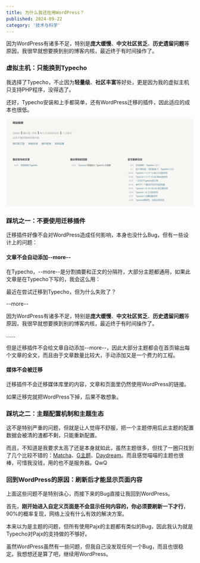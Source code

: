 ```yaml
---
title: 为什么我还在用WordPress？
published: 2024-09-22
category: '技术与科学'
---
```


因为WordPress有诸多不足，特别是**庞大缓慢**、**中文社区贫乏**、**历史遗留问题**等原因，我很早就想要换到别的博客内核，最近终于有时间操作了。

### 虚拟主机：只能换到Typecho

我选择了Typecho，不止因为**轻量级**、**社区丰富**等好处，更是因为我的虚拟主机只支持PHP程序，没得选了。

还好，Typecho安装和上手都简单，还有WordPress迁移的插件，因此适应的成本也很低。

![](images/屏幕截图-2024-09-20-235134.png)

### 踩坑之一：不要使用迁移插件

迁移插件好像不会对WordPress造成任何影响，本身也没什么Bug，但有一些设计上的问题：

#### 文章不会自动添加--more--

在Typecho，--more--是分割摘要和正文的分隔符，大部分主题都通用，如果此文章是在Typecho下写的，我会这么用：

最近在尝试迁移到Typecho，但为什么失败了？

--more--

因为WordPress有诸多不足，特别是**庞大缓慢**、**中文社区贫乏**、**历史遗留问题**等原因，我很早就想要换到别的博客内核，最近终于有时间操作了。

......

但是迁移插件不会给文章自动添加--more--，因此大部分主题都会在首页输出每个文章的全文，而且由于文章数量比较大，手动添加又是一个费力的工程。

#### 媒体不会被迁移

迁移插件不会迁移媒体库里的内容，文章和页面里仍然使用WordPress的链接。

如果迁移完就把WordPress下掉，后果不敢想象。

### 踩坑之二：主题配置机制和主题生态

这不是特别严重的问题，但就是让人觉得不舒服，把一个主题停用后此主题的配置数据会被清的渣都不剩，只能重新配置。

而且，不知道是我要求太高了还是本身就如此，虽然主题很多，但找了一圈只找到了几个比较不错的：[Matcha](https://github.com/BigCoke233/matcha?tab=readme-ov-file)、[G主题](https://github.com/youranreus/G)、[Daydream](https://github.com/skywt2003/Daydream)。而且感觉喵喵的主题也很棒，可惜我没钱，用的也不是服务器。QwQ

### 回到WordPress的原因：刷新后才能显示页面内容

上面这些问题不是特别诛心，而接下来的Bug直接让我回到WordPress。

首先，**刚开始进入自定义页面是不会显示任何内容的，你必须要刷新一下才行**，90%的概率复现，网络上没有什么有效的解决方案。

本来以为是主题的问题，但所有使用Pajx的主题都有类似的Bug，因此我认为就是Typecho对Pajx的支持做的不够好。

虽然WordPress虽然有一些问题，但我自己没发现任何一个Bug，而且也很稳定。我想想还是算了吧，继续用WordPress。
